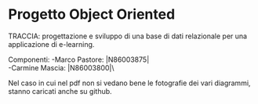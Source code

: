 # Progetto Object Oriented

TRACCIA: progettazione e sviluppo di una base di dati relazionale per una applicazione di e-learning.

Componenti:
-Marco Pastore: |N86003875|\
-Carmine Mascia: |N86003800|\

Nel caso in cui nel pdf non si vedano bene le fotografie dei vari diagrammi, stanno caricati anche su github.
